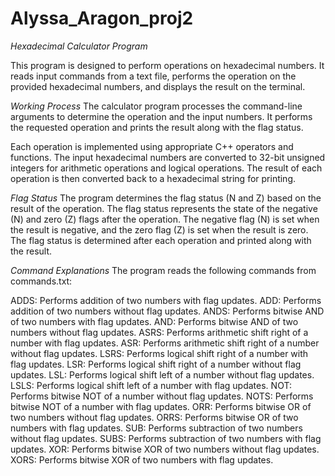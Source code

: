 # Alyssa_Aragon_proj2
*Hexadecimal Calculator Program*

This program is designed to perform operations on hexadecimal numbers. It reads input commands from a text file, performs the operation on the provided hexadecimal numbers, and displays the result on the terminal.

*Working Process*
The calculator program processes the command-line arguments to determine the operation and the input numbers. It performs the requested operation and prints the result along with the flag status.

Each operation is implemented using appropriate C++ operators and functions. The input hexadecimal numbers are converted to 32-bit unsigned integers for arithmetic operations and logical operations. The result of each operation is then converted back to a hexadecimal string for printing.

*Flag Status*
The program determines the flag status (N and Z) based on the result of the operation. The flag status represents the state of the negative (N) and zero (Z) flags after the operation. The negative flag (N) is set when the result is negative, and the zero flag (Z) is set when the result is zero. The flag status is determined after each operation and printed along with the result.

*Command Explanations*
The program reads the following commands from commands.txt:

ADDS: Performs addition of two numbers with flag updates.
ADD: Performs addition of two numbers without flag updates.
ANDS: Performs bitwise AND of two numbers with flag updates.
AND: Performs bitwise AND of two numbers without flag updates.
ASRS: Performs arithmetic shift right of a number with flag updates.
ASR: Performs arithmetic shift right of a number without flag updates.
LSRS: Performs logical shift right of a number with flag updates.
LSR: Performs logical shift right of a number without flag updates.
LSL: Performs logical shift left of a number without flag updates.
LSLS: Performs logical shift left of a number with flag updates.
NOT: Performs bitwise NOT of a number without flag updates.
NOTS: Performs bitwise NOT of a number with flag updates.
ORR: Performs bitwise OR of two numbers without flag updates.
ORRS: Performs bitwise OR of two numbers with flag updates.
SUB: Performs subtraction of two numbers without flag updates.
SUBS: Performs subtraction of two numbers with flag updates.
XOR: Performs bitwise XOR of two numbers without flag updates.
XORS: Performs bitwise XOR of two numbers with flag updates.
